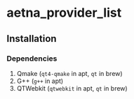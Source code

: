 # aetna_provider_list

## Installation

### Dependencies
1. Qmake (`qt4-qmake` in apt, `qt` in brew)
2. G++   (`g++` in apt)
3. QTWebkit (`qtwebkit` in apt, `qt` in brew)
